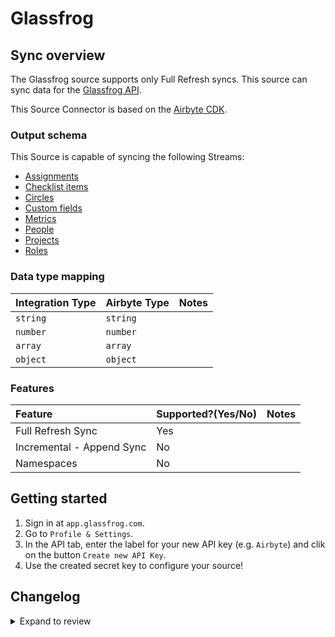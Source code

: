 # Glassfrog

## Sync overview

The Glassfrog source supports only Full Refresh syncs. This source can sync data for the [Glassfrog API](https://documenter.getpostman.com/view/1014385/glassfrog-api-v3/2SJViY).

This Source Connector is based on the [Airbyte CDK](https://docs.airbyte.com/connector-development/cdk-python).

### Output schema

This Source is capable of syncing the following Streams:

- [Assignments](https://documenter.getpostman.com/view/1014385/glassfrog-api-v3/2SJViY#db2934bd-8c07-1951-b273-51fbc2dc6422)
- [Checklist items](https://documenter.getpostman.com/view/1014385/glassfrog-api-v3/2SJViY#a81716d4-b492-79ff-1348-9048fd9dc527)
- [Circles](https://documenter.getpostman.com/view/1014385/glassfrog-api-v3/2SJViY#ed696857-c3d8-fba1-a174-fbe63de07798)
- [Custom fields](https://documenter.getpostman.com/view/1014385/glassfrog-api-v3/2SJViY#901f8ec2-a986-0291-2fa2-281c16622107)
- [Metrics](https://documenter.getpostman.com/view/1014385/glassfrog-api-v3/2SJViY#00d4f5fb-d6e5-5521-a77d-bdce50a9fb84)
- [People](https://documenter.getpostman.com/view/1014385/glassfrog-api-v3/2SJViY#78b74b9f-72b7-63fc-a18c-18518932944b)
- [Projects](https://documenter.getpostman.com/view/1014385/glassfrog-api-v3/2SJViY#110bde88-a319-ae9c-077a-9752fd2f0843)
- [Roles](https://documenter.getpostman.com/view/1014385/glassfrog-api-v3/2SJViY#d1f31f7a-1d42-8c86-be1d-a36e640bf993)

### Data type mapping

| Integration Type | Airbyte Type | Notes |
| :--------------- | :----------- | :---- |
| `string`         | `string`     |       |
| `number`         | `number`     |       |
| `array`          | `array`      |       |
| `object`         | `object`     |       |

### Features

| Feature                   | Supported?\(Yes/No\) | Notes |
| :------------------------ | :------------------- | :---- |
| Full Refresh Sync         | Yes                  |       |
| Incremental - Append Sync | No                   |       |
| Namespaces                | No                   |       |

## Getting started

1. Sign in at `app.glassfrog.com`.
2. Go to `Profile & Settings`.
3. In the API tab, enter the label for your new API key (e.g. `Airbyte`) and clik on the button `Create new API Key`.
4. Use the created secret key to configure your source!

## Changelog

<details>
  <summary>Expand to review</summary>

| Version | Date       | Pull Request                                             | Subject                                                                         |
| :------ | :--------- | :------------------------------------------------------- | :------------------------------------------------------------------------------ |
| 0.3.7 | 2025-01-11 | [51101](https://github.com/airbytehq/airbyte/pull/51101) | Update dependencies |
| 0.3.6 | 2024-12-28 | [50543](https://github.com/airbytehq/airbyte/pull/50543) | Update dependencies |
| 0.3.5 | 2024-12-21 | [50052](https://github.com/airbytehq/airbyte/pull/50052) | Update dependencies |
| 0.3.4 | 2024-12-14 | [49471](https://github.com/airbytehq/airbyte/pull/49471) | Update dependencies |
| 0.3.3 | 2024-12-12 | [47782](https://github.com/airbytehq/airbyte/pull/47782) | Update dependencies |
| 0.3.2 | 2024-10-28 | [47519](https://github.com/airbytehq/airbyte/pull/47519) | Update dependencies |
| 0.3.1 | 2024-08-16 | [44196](https://github.com/airbytehq/airbyte/pull/44196) | Bump source-declarative-manifest version |
| 0.3.0 | 2024-08-15 | [44146](https://github.com/airbytehq/airbyte/pull/44146) | Refactor connector to manifest-only format |
| 0.2.15 | 2024-08-10 | [43676](https://github.com/airbytehq/airbyte/pull/43676) | Update dependencies |
| 0.2.14 | 2024-08-03 | [43261](https://github.com/airbytehq/airbyte/pull/43261) | Update dependencies |
| 0.2.13 | 2024-07-27 | [42636](https://github.com/airbytehq/airbyte/pull/42636) | Update dependencies |
| 0.2.12 | 2024-07-20 | [41866](https://github.com/airbytehq/airbyte/pull/41866) | Update dependencies |
| 0.2.11 | 2024-07-10 | [41400](https://github.com/airbytehq/airbyte/pull/41400) | Update dependencies |
| 0.2.10 | 2024-07-09 | [41169](https://github.com/airbytehq/airbyte/pull/41169) | Update dependencies |
| 0.2.9 | 2024-07-06 | [40925](https://github.com/airbytehq/airbyte/pull/40925) | Update dependencies |
| 0.2.8 | 2024-06-25 | [40279](https://github.com/airbytehq/airbyte/pull/40279) | Update dependencies |
| 0.2.7 | 2024-06-22 | [40135](https://github.com/airbytehq/airbyte/pull/40135) | Update dependencies |
| 0.2.6 | 2024-06-04 | [39056](https://github.com/airbytehq/airbyte/pull/39056) | [autopull] Upgrade base image to v1.2.1 |
| 0.2.5 | 2024-05-20 | [38323](https://github.com/airbytehq/airbyte/pull/38323) | Make compatibility with builder |
| 0.2.4 | 2024-04-19 | [37167](https://github.com/airbytehq/airbyte/pull/37167) | Updating to 0.80.0 CDK |
| 0.2.3 | 2024-04-18 | [37167](https://github.com/airbytehq/airbyte/pull/37167) | Manage dependencies with Poetry. |
| 0.2.2 | 2024-04-15 | [37167](https://github.com/airbytehq/airbyte/pull/37167) | Base image migration: remove Dockerfile and use the python-connector-base image |
| 0.2.1 | 2024-04-12 | [37167](https://github.com/airbytehq/airbyte/pull/37167) | schema descriptions |
| 0.2.0 | 2023-08-10 | [29306](https://github.com/airbytehq/airbyte/pull/29306) | Migrated to LowCode CDK |
| 0.1.1 | 2023-08-15 | [13868](https://github.com/airbytehq/airbyte/pull/13868) | Fix schema and tests |
| 0.1.0 | 2022-06-16 | [13868](https://github.com/airbytehq/airbyte/pull/13868) | Add Native Glassfrog Source Connector |

</details>
